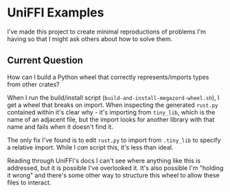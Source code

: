 # UniFFI Examples
I've made this project to create minimal reproductions of problems I'm having so that I might ask others about how to solve them.

## Current Question
How can I build a Python wheel that correctly represents/imports types from other crates?

When I run the build/install script (`build-and-install-megazord-wheel.sh`), I get a wheel that breaks on import. When inspecting the generated `rust.py` contained within it's clear why - it's importing from `tiny_lib`, which is the name of an adjacent file, but the import looks for another library with that name and fails when it doesn't find it.

The only fix I've found is to edit `rust.py` to import from `.tiny_lib` to specify a relative import. While I _can_ script this, it's less than ideal.

Reading through UniFFI's docs I can't see where anything like this is addressed, but it is possible I've overlooked it. It's also possible I'm "holding it wrong" and there's some other way to structure this wheel to allow these files to interact.
